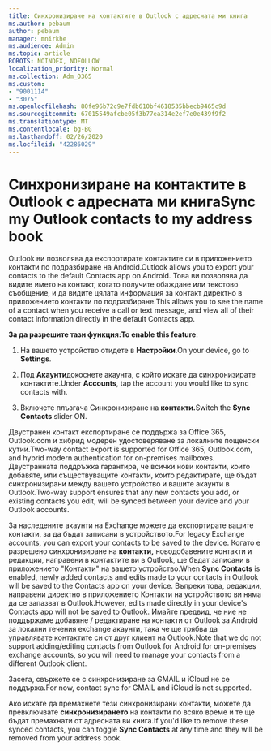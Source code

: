 ```yaml
---
title: Синхронизиране на контактите в Outlook с адресната ми книга
ms.author: pebaum
author: pebaum
manager: mnirkhe
ms.audience: Admin
ms.topic: article
ROBOTS: NOINDEX, NOFOLLOW
localization_priority: Normal
ms.collection: Adm_O365
ms.custom:
- "9001114"
- "3075"
ms.openlocfilehash: 80fe96b72c9e7fdb610bf4618535bbecb9465c9d
ms.sourcegitcommit: 67015549afcbe05f3b77ea314e2ef7e0e439f9f2
ms.translationtype: MT
ms.contentlocale: bg-BG
ms.lasthandoff: 02/26/2020
ms.locfileid: "42286029"
---
```

# <a name="sync-my-outlook-contacts-to-my-address-book"></a><span data-ttu-id="29107-102">Синхронизиране на контактите в Outlook с адресната ми книга</span><span class="sxs-lookup"><span data-stu-id="29107-102">Sync my Outlook contacts to my address book</span></span>

<span data-ttu-id="29107-103">Outlook ви позволява да експортирате контактите си в приложението контакти по подразбиране на Android.</span><span class="sxs-lookup"><span data-stu-id="29107-103">Outlook allows you to export your contacts to the default Contacts app on Android.</span></span> <span data-ttu-id="29107-104">Това ви позволява да видите името на контакт, когато получите обаждане или текстово съобщение, и да видите цялата информация за контакт директно в приложението контакти по подразбиране.</span><span class="sxs-lookup"><span data-stu-id="29107-104">This allows you to see the name of a contact when you receive a call or text message, and view all of their contact information directly in the default Contacts app.</span></span>
 
<span data-ttu-id="29107-105">**За да разрешите тази функция:**</span><span class="sxs-lookup"><span data-stu-id="29107-105">**To enable this feature**:</span></span>
 
1. <span data-ttu-id="29107-106">На вашето устройство отидете в **Настройки**.</span><span class="sxs-lookup"><span data-stu-id="29107-106">On your device, go to **Settings**.</span></span>

2. <span data-ttu-id="29107-107">Под **Акаунти**докоснете акаунта, с който искате да синхронизирате контактите.</span><span class="sxs-lookup"><span data-stu-id="29107-107">Under **Accounts**, tap the account you would like to sync contacts with.</span></span>

3. <span data-ttu-id="29107-108">Включете плъзгача Синхронизиране на **контакти.**</span><span class="sxs-lookup"><span data-stu-id="29107-108">Switch the **Sync Contacts** slider ON.</span></span>
 
<span data-ttu-id="29107-109">Двустранен контакт експортиране се поддържа за Office 365, Outlook.com и хибрид модерен удостоверяване за локалните пощенски кутии.</span><span class="sxs-lookup"><span data-stu-id="29107-109">Two-way contact export is supported for Office 365, Outlook.com, and hybrid modern authentication for on-premises mailboxes.</span></span> <span data-ttu-id="29107-110">Двустранната поддръжка гарантира, че всички нови контакти, които добавяте, или съществуващите контакти, които редактирате, ще бъдат синхронизирани между вашето устройство и вашите акаунти в Outlook.</span><span class="sxs-lookup"><span data-stu-id="29107-110">Two-way support ensures that any new contacts you add, or existing contacts you edit, will be synced between your device and your Outlook accounts.</span></span>
 
<span data-ttu-id="29107-111">За наследените акаунти на Exchange можете да експортирате вашите контакти, за да бъдат записани в устройството.</span><span class="sxs-lookup"><span data-stu-id="29107-111">For legacy Exchange accounts, you can export your contacts to be saved to the device.</span></span> <span data-ttu-id="29107-112">Когато е разрешено синхронизиране на **контакти,** новодобавените контакти и редакции, направени в контактите ви в Outlook, ще бъдат записани в приложението "Контакти" на вашето устройство.</span><span class="sxs-lookup"><span data-stu-id="29107-112">When **Sync Contacts** is enabled, newly added contacts and edits made to your contacts in Outlook will be saved to the Contacts app on your device.</span></span> <span data-ttu-id="29107-113">Въпреки това, редакции, направени директно в приложението Контакти на устройството ви няма да се запазват в Outlook.</span><span class="sxs-lookup"><span data-stu-id="29107-113">However, edits made directly in your device's Contacts app will not be saved to Outlook.</span></span> <span data-ttu-id="29107-114">Имайте предвид, че ние не поддържаме добавяне / редактиране на контакти от Outlook за Android за локални течения exchange акаунти, така че ще трябва да управлявате контактите си от друг клиент на Outlook.</span><span class="sxs-lookup"><span data-stu-id="29107-114">Note that we do not support adding/editing contacts from Outlook for Android for on-premises exchange accounts, so you will need to manage your contacts from a different Outlook client.</span></span>
 
<span data-ttu-id="29107-115">Засега, свържете се с синхронизиране за GMAIL и iCloud не се поддържа.</span><span class="sxs-lookup"><span data-stu-id="29107-115">For now, contact sync for GMAIL and iCloud is not supported.</span></span>
 
<span data-ttu-id="29107-116">Ако искате да премахнете тези синхронизирани контакти, можете да превключвате **синхронизирането** на контакти по всяко време и те ще бъдат премахнати от адресната ви книга.</span><span class="sxs-lookup"><span data-stu-id="29107-116">If you'd like to remove these synced contacts, you can toggle **Sync Contacts** at any time and they will be removed from your address book.</span></span>
